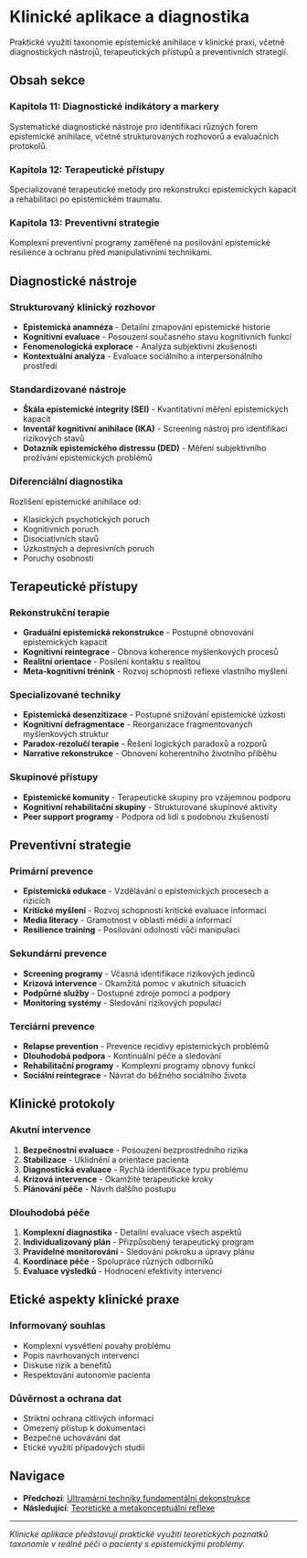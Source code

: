 # Klinické aplikace a diagnostika

Praktické využití taxonomie epistemické anihilace v klinické praxi, včetně diagnostických nástrojů, terapeutických přístupů a preventivních strategií.

## Obsah sekce

### Kapitola 11: Diagnostické indikátory a markery
Systematické diagnostické nástroje pro identifikaci různých forem epistemické anihilace, včetně strukturovaných rozhovorů a evaluačních protokolů.

### Kapitola 12: Terapeutické přístupy
Specializované terapeutické metody pro rekonstrukci epistemických kapacit a rehabilitaci po epistemickém traumatu.

### Kapitola 13: Preventivní strategie
Komplexní preventivní programy zaměřené na posilování epistemické resilience a ochranu před manipulativními technikami.

## Diagnostické nástroje

### Strukturovaný klinický rozhovor
- **Epistemická anamnéza** - Detailní zmapování epistemické historie
- **Kognitivní evaluace** - Posouzení současného stavu kognitivních funkcí
- **Fenomenologická explorace** - Analýza subjektivní zkušenosti
- **Kontextuální analýza** - Evaluace sociálního a interpersonálního prostředí

### Standardizované nástroje
- **Škála epistemické integrity (SEI)** - Kvantitativní měření epistemických kapacit
- **Inventář kognitivní anihilace (IKA)** - Screening nástroj pro identifikaci rizikových stavů
- **Dotazník epistemického distressu (DED)** - Měření subjektivního prožívání epistemických problémů

### Diferenciální diagnostika
Rozlišení epistemické anihilace od:
- Klasických psychotických poruch
- Kognitivních poruch
- Disociativních stavů
- Úzkostných a depresivních poruch
- Poruchy osobnosti

## Terapeutické přístupy

### Rekonstrukční terapie
- **Graduální epistemická rekonstrukce** - Postupné obnovování epistemických kapacit
- **Kognitivní reintegrace** - Obnova koherence myšlenkových procesů
- **Realitní orientace** - Posílení kontaktu s realitou
- **Meta-kognitivní trénink** - Rozvoj schopnosti reflexe vlastního myšlení

### Specializované techniky
- **Epistemická desenzitizace** - Postupné snižování epistemické úzkosti
- **Kognitivní defragmentace** - Reorganizace fragmentovaných myšlenkových struktur
- **Paradox-rezolučí terapie** - Řešení logických paradoxů a rozporů
- **Narrative rekonstrukce** - Obnovení koherentního životního příběhu

### Skupinové přístupy
- **Epistemické komunity** - Terapeutické skupiny pro vzájemnou podporu
- **Kognitivní rehabilitační skupiny** - Strukturované skupinové aktivity
- **Peer support programy** - Podpora od lidí s podobnou zkušeností

## Preventivní strategie

### Primární prevence
- **Epistemická edukace** - Vzdělávání o epistemických procesech a rizicích
- **Kritické myšlení** - Rozvoj schopností kritické evaluace informací
- **Media literacy** - Gramotnost v oblasti médií a informací
- **Resilience training** - Posilování odolnosti vůči manipulaci

### Sekundární prevence
- **Screening programy** - Včasná identifikace rizikových jedinců
- **Krizová intervence** - Okamžitá pomoc v akutních situacích
- **Podpůrné služby** - Dostupné zdroje pomoci a podpory
- **Monitoring systémy** - Sledování rizikových populací

### Terciární prevence
- **Relapse prevention** - Prevence recidivy epistemických problémů
- **Dlouhodobá podpora** - Kontinuální péče a sledování
- **Rehabilitační programy** - Komplexní programy obnovy funkcí
- **Sociální reintegrace** - Návrat do běžného sociálního života

## Klinické protokoly

### Akutní intervence
1. **Bezpečnostní evaluace** - Posouzení bezprostředního rizika
2. **Stabilizace** - Uklidnění a orientace pacienta
3. **Diagnostická evaluace** - Rychlá identifikace typu problému
4. **Krizová intervence** - Okamžité terapeutické kroky
5. **Plánování péče** - Návrh dalšího postupu

### Dlouhodobá péče
1. **Komplexní diagnostika** - Detailní evaluace všech aspektů
2. **Individualizovaný plán** - Přizpůsobený terapeutický program
3. **Pravidelné monitorování** - Sledování pokroku a úpravy plánu
4. **Koordinace péče** - Spolupráce různých odborníků
5. **Evaluace výsledků** - Hodnocení efektivity intervencí

## Etické aspekty klinické praxe

### Informovaný souhlas
- Komplexní vysvětlení povahy problému
- Popis navrhovaných intervencí
- Diskuse rizik a benefitů
- Respektování autonomie pacienta

### Důvěrnost a ochrana dat
- Striktní ochrana citlivých informací
- Omezený přístup k dokumentaci
- Bezpečné uchovávání dat
- Etické využití případových studií

## Navigace

- **Předchozí**: [Ultramární techniky fundamentální dekonstrukce](../05-ultramari-techniky/)
- **Následující**: [Teoretické a metakonceptuální reflexe](../07-teoreticke-reflexe/)

---

*Klinické aplikace představují praktické využití teoretických poznatků taxonomie v reálné péči o pacienty s epistemickými problémy.*